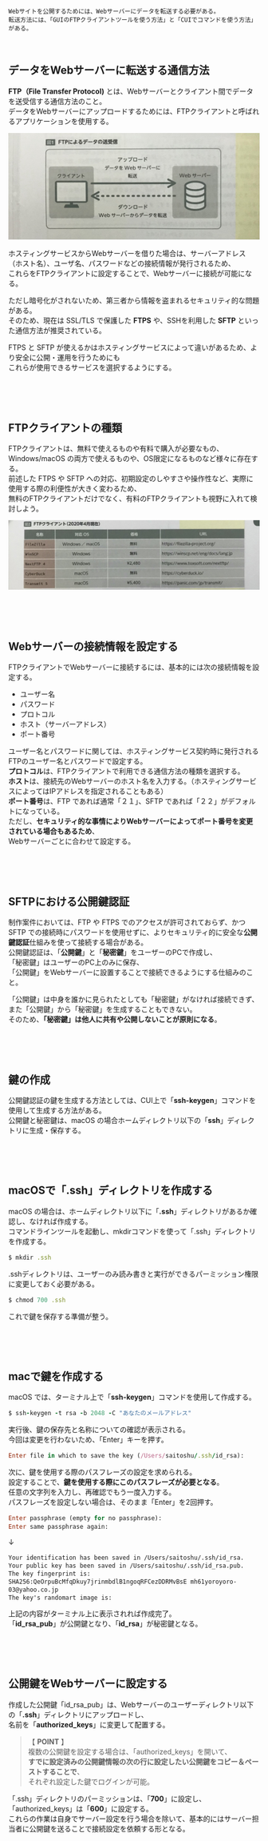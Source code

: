 
    Webサイトを公開するためには、Webサーバーにデータを転送する必要がある。  
    転送方法には、「GUIのFTPクライアントツールを使う方法」と「CUIでコマンドを使う方法」がある。  

<br>

## データをWebサーバーに転送する通信方法
**FTP（File Transfer Protocol)** とは、Webサーバーとクライアント間でデータを送受信する通信方法のこと。  
データをWebサーバーにアップロードするためには、FTPクライアントと呼ばれるアプリケーションを使用する。  

![ftp](images/2e5521c4-9692-4d92-9176-7a6eb4551f55-0.jpg)

ホスティングサービスからWebサーバーを借りた場合は、サーバーアドレス（ホスト名）、ユーザ名、パスワードなどの接続情報が発行されるため、  
これらをFTPクライアントに設定することで、Webサーバーに接続が可能になる。  

ただし暗号化がされないため、第三者から情報を盗まれるセキュリティ的な問題がある。  
そのため、現在は SSL/TLS で保護した **FTPS** や、SSHを利用した **SFTP** といった通信方法が推奨されている。  

FTPS と SFTP が使えるかはホスティングサービスによって違いがあるため、より安全に公開・運用を行うためにも  
これらが使用できるサービスを選択するようにする。  

<br>
<br>
<br>

## FTPクライアントの種類
FTPクライアントは、無料で使えるものや有料で購入が必要なもの、  
Windows/macOS の両方で使えるものや、OS限定になるものなど様々に存在する。  
前述した FTPS や SFTP への対応、初期設定のしやすさや操作性など、実際に使用する際の利便性が大きく変わるため、  
無料のFTPクライアントだけでなく、有料のFTPクライアントも視野に入れて検討しよう。  

![FTP](images/9fd18ed0-091e-47b6-afa7-f451ae33cb40-0.jpg)

<br>
<br>
<br>

## Webサーバーの接続情報を設定する
FTPクライアントでWebサーバーに接続するには、基本的には次の接続情報を設定する。  

* ユーザー名
* パスワード
* プロトコル
* ホスト（サーバーアドレス）
* ポート番号

ユーザー名とパスワードに関しては、ホスティングサービス契約時に発行されるFTPのユーザー名とパスワードで設定する。  
**プロトコル**は、FTPクライアントで利用できる通信方法の種類を選択する。  
**ホスト**は、接続先のWebサーバーのホスト名を入力する。（ホスティングサービスによってはIPアドレスを指定されることもある）  
**ポート番号**は、FTP であれば通常「２１」、SFTP であれば「２２」がデフォルトになっている。  
ただし、**セキュリティ的な事情によりWebサーバーによってポート番号を変更されている場合もあるため**、  
Webサーバーごとに合わせて設定する。  

<br>
<br>
<br>

## SFTPにおける公開鍵認証
制作案件においては、FTP や FTPS でのアクセスが許可されておらず、かつ  
SFTP での接続時にパスワードを使用せずに、よりセキュリティ的に安全な**公開鍵認証**仕組みを使って接続する場合がある。  
公開鍵認証は、「**公開鍵**」と「**秘密鍵**」をユーザーのPCで作成し、  
「秘密鍵」はユーザーのPC上のみに保存、  
「公開鍵」をWebサーバーに設置することで接続できるようにする仕組みのこと。  

「公開鍵」は中身を誰かに見られたとしても「秘密鍵」がなければ接続できず、また「公開鍵」から「秘密鍵」を生成することもできない。  
そのため、**「秘密鍵」は他人に共有や公開しないことが原則になる**。  

<br>
<br>
<br>

## 鍵の作成
公開鍵認証の鍵を生成する方法としては、CUI上で「**ssh-keygen**」コマンドを使用して生成する方法がある。  
公開鍵と秘密鍵は、macOS の場合ホームディレクトリ以下の「**ssh**」ディレクトリに生成・保存する。  

<br>
<br>
<br>

## macOSで「.ssh」ディレクトリを作成する
macOS の場合は、ホームディレクトリ以下に「**.ssh**」ディレクトリがあるか確認し、なければ作成する。  
コマンドラインツールを起動し、mkdirコマンドを使って「.ssh」ディレクトリを作成する。  
```rb
$ mkdir .ssh
```
.sshディレクトリは、ユーザーのみ読み書きと実行ができるパーミッション権限に変更しておく必要がある。  
```rb
$ chmod 700 .ssh
```
これで鍵を保存する準備が整う。  

<br>
<br>
<br>

## macで鍵を作成する
macOS では、ターミナル上で「**ssh-keygen**」コマンドを使用して作成する。  
```rb
$ ssh-keygen -t rsa -b 2048 -C "あなたのメールアドレス"
```
実行後、鍵の保存先と名称についての確認が表示される。  
今回は変更を行わないため、「Enter」キーを押す。  
```rb
Enter file in which to save the key (/Users/saitoshu/.ssh/id_rsa):
```
次に、鍵を使用する際のパスフレーズの設定を求められる。  
設定することで、**鍵を使用する際にこのパスフレーズが必要となる**。  
任意の文字列を入力し、再確認でもう一度入力する。  
パスフレーズを設定しない場合は、そのまま「Enter」を2回押す。  
```rb
Enter passphrase (empty for no passphrase):
Enter same passphrase again:
```
↓
```4D
Your identification has been saved in /Users/saitoshu/.ssh/id_rsa.
Your public key has been saved in /Users/saitoshu/.ssh/id_rsa.pub.
The key fingerprint is:
SHA256:QeOrpuBcMfqDkuy7jrinmbdlB1ngoqRFCezDDRMvBsE mh61yoroyoro-03@yahoo.co.jp
The key's randomart image is:
```
上記の内容がターミナル上に表示されれば作成完了。  
「**id_rsa_pub**」が公開鍵となり、「**id_rsa**」が秘密鍵となる。  

<br>
<br>
<br>

## 公開鍵をWebサーバーに設定する
作成した公開鍵「id_rsa_pub」は、Webサーバーのユーザーディレクトリ以下の「**.ssh**」ディレクトリにアップロードし、  
名前を「**authorized_keys**」に変更して配置する。  

>  【 **POINT** 】  
> 複数の公開鍵を設定する場合は、「authorized_keys」を開いて、  
**すでに設定済みの公開鍵情報の次の行に設定したい公開鍵をコピー＆ペーストすることで**、  
> それぞれ設定した鍵でログインが可能。  

「.ssh」ディレクトリのパーミッションは、「**700**」に設定し、「authorized_keys」は「**600**」に設定する。  
これらの作業は自身でサーバー設定を行う場合を除いて、基本的にはサーバー担当者に公開鍵を送ることで接続設定を依頼する形となる。  

<br>
<br>